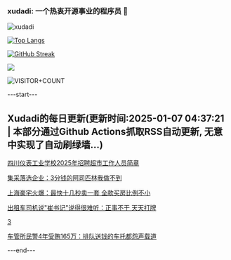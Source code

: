 ### xudadi: 一个热衷开源事业的程序员 👋

![xudadi](https://github-readme-stats-git-masterorgs-github-readme-stats-team.vercel.app/api?username=xudadi)

[![Top Langs](https://github-readme-stats.vercel.app/api/top-langs/?username=xudadi)](https://github.com/anuraghazra/github-readme-stats)

[![GitHub Streak](https://streak-stats.demolab.com?user=xudadi&locale=zh_Hans)](https://git.io/streak-stats)

![](https://raw.githubusercontent.com/xudadi/xudadi/main/assets/github-contribution-grid-snake.svg)

![VISITOR+COUNT](https://komarev.com/ghpvc/?username=xudadi&label=VISITOR+COUNT)


---start---

## Xudadi的每日更新(更新时间:2025-01-07 04:37:21 | 本部分通过Github Actions抓取RSS自动更新, 无意中实现了自动刷绿墙...)

[四川仪表工业学校2025年招聘超市工作人员简章](https://www.gongkaoleida.com/article/2256270)

[集采落选企业：3分钱的阿司匹林我做不到](https://m.163.com/news/article/JL87J4R905199DKK.html)

[上海豪宅火爆：最快十几秒卖一套 全款买房比例不小](https://m.163.com/news/article/JL8HAB4O0512B07B.html)

[出租车司机说"崔书记"说得很难听：正事不干 天天打牌](https://m.163.com/news/article/JL8HR4R9051482MP.html)

[3](https://m.163.com/touch/news/sub/domestic)

[车管所民警4年受贿165万：排队送钱的车托都怨声载道](https://m.163.com/news/article/JL8GV8OE0530WJIN.html)

---end---
